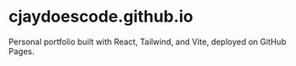# cjaydoescode.github.io

Personal portfolio built with React, Tailwind, and Vite, deployed on GitHub Pages. 
